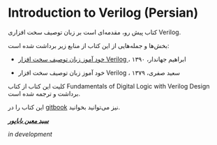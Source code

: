 # Introduction to Verilog \(Persian\)

کتاب پیش رو، مقدمه‌ای است بر زبان توصیف سخت افزاری Verilog.

بخش‌ها و جمله‌هایی از این کتاب از منابع زیر برداشت شده است:

* [خود آموز زبان توصیف سخت افزار Verilog ](http://www.jahandar.ir/files/Verilog-Hardware-Description-Language.pdf)، ابراهیم جهاندار، ۱۳۹۰

* خود آموز زبان توصیف سخت افزار Verilog ، سعید صفری، ۱۳۷۹

کلیت این کتاب از کتاب Fundamentals of Digital Logic with Verilog Design برداشت و ترجمه شده است.

این کتاب را در [gitbook](https://www.gitbook.com/book/smbabapour/verilog) نیز می‌توانید بخوانید.

[_**سید معین باباپور**_](mailto:moein.babapour@protonmail.com)

_in development_


